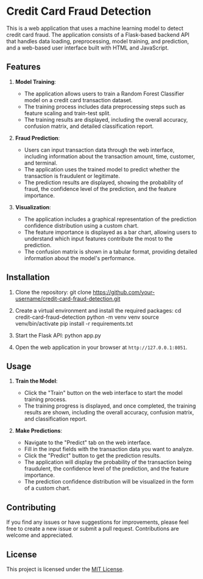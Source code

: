 # Credit Card Fraud Detection

This is a web application that uses a machine learning model to detect credit card fraud. The application consists of a Flask-based backend API that handles data loading, preprocessing, model training, and prediction, and a web-based user interface built with HTML and JavaScript.

## Features

1. **Model Training**:
   - The application allows users to train a Random Forest Classifier model on a credit card transaction dataset.
   - The training process includes data preprocessing steps such as feature scaling and train-test split.
   - The training results are displayed, including the overall accuracy, confusion matrix, and detailed classification report.

2. **Fraud Prediction**:
   - Users can input transaction data through the web interface, including information about the transaction amount, time, customer, and terminal.
   - The application uses the trained model to predict whether the transaction is fraudulent or legitimate.
   - The prediction results are displayed, showing the probability of fraud, the confidence level of the prediction, and the feature importance.

3. **Visualization**:
   - The application includes a graphical representation of the prediction confidence distribution using a custom chart.
   - The feature importance is displayed as a bar chart, allowing users to understand which input features contribute the most to the prediction.
   - The confusion matrix is shown in a tabular format, providing detailed information about the model's performance.

## Installation

1. Clone the repository:
   git clone https://github.com/your-username/credit-card-fraud-detection.git

3. Create a virtual environment and install the required packages:
   cd credit-card-fraud-detection
   python -m venv venv
   source venv/bin/activate
   pip install -r requirements.txt

3. Start the Flask API:
   python app.py

4. Open the web application in your browser at `http://127.0.0.1:8051`.

## Usage

1. **Train the Model**:
   - Click the "Train" button on the web interface to start the model training process.
   - The training progress is displayed, and once completed, the training results are shown, including the overall accuracy, confusion matrix, and classification report.

2. **Make Predictions**:
   - Navigate to the "Predict" tab on the web interface.
   - Fill in the input fields with the transaction data you want to analyze.
   - Click the "Predict" button to get the prediction results.
   - The application will display the probability of the transaction being fraudulent, the confidence level of the prediction, and the feature importance.
   - The prediction confidence distribution will be visualized in the form of a custom chart.

## Contributing

If you find any issues or have suggestions for improvements, please feel free to create a new issue or submit a pull request. Contributions are welcome and appreciated.

## License

This project is licensed under the [MIT License](LICENSE).

   
   











